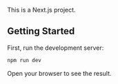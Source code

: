 This is a Next.js project.

## Getting Started

First, run the development server:

```bash
npm run dev
```

Open your browser to see the result.


